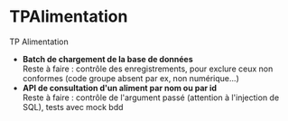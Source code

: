 # TPAlimentation
TP Alimentation 
- <strong>Batch de chargement de la base de données</strong></br>
  Reste à faire : contrôle des enregistrements, pour exclure ceux non conformes (code groupe absent par ex, non numérique...)
- <strong>API de consultation d'un aliment par nom ou par id </strong></br>
  Reste à faire : contrôle de l'argument passé (attention à l'injection de SQL), tests avec mock bdd


